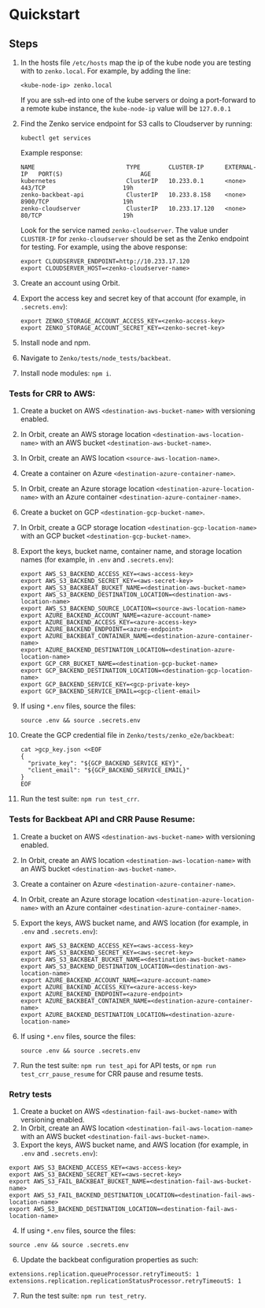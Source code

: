 # Quickstart

## Steps

1. In the hosts file `/etc/hosts` map the ip of the kube node you are testing
   with to `zenko.local`. For example, by adding the line:

   ```
   <kube-node-ip> zenko.local
   ```

   If you are ssh-ed into one of the kube servers or doing a port-forward to a
   remote kube instance, the `kube-node-ip` value will be `127.0.0.1`

2. Find the Zenko service endpoint for S3 calls to Cloudserver by running:

   ```
   kubectl get services
   ```

   Example response:

   ```
   NAME                          TYPE        CLUSTER-IP      EXTERNAL-IP   PORT(S)                      AGE
   kubernetes                    ClusterIP   10.233.0.1      <none>        443/TCP                      19h
   zenko-backbeat-api            ClusterIP   10.233.8.158    <none>        8900/TCP                     19h
   zenko-cloudserver             ClusterIP   10.233.17.120   <none>        80/TCP                       19h
   ```

   Look for the service named `zenko-cloudserver`. The value under `CLUSTER-IP`
   for `zenko-cloudserver` should be set as the Zenko endpoint for testing.
   For example, using the above response:

   ```
   export CLOUDSERVER_ENDPOINT=http://10.233.17.120
   export CLOUDSERVER_HOST=<zenko-cloudserver-name>
   ```

3. Create an account using Orbit.
4. Export the access key and secret key of that account (for example, in
   `.secrets.env`):

    ```
    export ZENKO_STORAGE_ACCOUNT_ACCESS_KEY=<zenko-access-key>
    export ZENKO_STORAGE_ACCOUNT_SECRET_KEY=<zenko-secret-key>
    ```

5. Install node and npm.
6. Navigate to `Zenko/tests/node_tests/backbeat`.
7. Install node modules: `npm i`.

### Tests for CRR to AWS:

1. Create a bucket on AWS `<destination-aws-bucket-name>` with versioning
   enabled.
2. In Orbit, create an AWS storage location `<destination-aws-location-name>`
   with an AWS bucket `<destination-aws-bucket-name>`.
3. In Orbit, create an AWS location `<source-aws-location-name>`.
4. Create a container on Azure `<destination-azure-container-name>`.
5. In Orbit, create an Azure storage location
   `<destination-azure-location-name>` with an Azure container
   `<destination-azure-container-name>`.
6. Create a bucket on GCP `<destination-gcp-bucket-name>`.
7. In Orbit, create a GCP storage location
  `<destination-gcp-location-name>` with an GCP bucket
  `<destination-gcp-bucket-name>`.
8. Export the keys, bucket name, container name, and storage location names
   (for example, in `.env` and `.secrets.env`):

    ```
    export AWS_S3_BACKEND_ACCESS_KEY=<aws-access-key>
    export AWS_S3_BACKEND_SECRET_KEY=<aws-secret-key>
    export AWS_S3_BACKBEAT_BUCKET_NAME=<destination-aws-bucket-name>
    export AWS_S3_BACKEND_DESTINATION_LOCATION=<destination-aws-location-name>
    export AWS_S3_BACKEND_SOURCE_LOCATION=<source-aws-location-name>
    export AZURE_BACKEND_ACCOUNT_NAME=<azure-account-name>
    export AZURE_BACKEND_ACCESS_KEY=<azure-access-key>
    export AZURE_BACKEND_ENDPOINT=<azure-endpoint>
    export AZURE_BACKBEAT_CONTAINER_NAME=<destination-azure-container-name>
    export AZURE_BACKEND_DESTINATION_LOCATION=<destination-azure-location-name>
    export GCP_CRR_BUCKET_NAME=<destination-gcp-bucket-name>
    export GCP_BACKEND_DESTINATION_LOCATION=<destination-gcp-location-name>
    export GCP_BACKEND_SERVICE_KEY=<gcp-private-key>
    export GCP_BACKEND_SERVICE_EMAIL=<gcp-client-email>
    ```

9. If using `*.env` files, source the files:

    ```
    source .env && source .secrets.env
    ```

10. Create the GCP credential file in `Zenko/tests/zenko_e2e/backbeat`:

    ```
    cat >gcp_key.json <<EOF
    {
      "private_key": "${GCP_BACKEND_SERVICE_KEY}",
      "client_email": "${GCP_BACKEND_SERVICE_EMAIL}"
    }
    EOF
    ```

9. Run the test suite: `npm run test_crr`.

### Tests for Backbeat API and CRR Pause Resume:

1. Create a bucket on AWS `<destination-aws-bucket-name>` with versioning
   enabled.
2. In Orbit, create an AWS location `<destination-aws-location-name>` with an
   AWS bucket `<destination-aws-bucket-name>`.
3. Create a container on Azure `<destination-azure-container-name>`.
4. In Orbit, create an Azure storage location
  `<destination-azure-location-name>` with an Azure container
  `<destination-azure-container-name>`.
5. Export the keys, AWS bucket name, and AWS location (for example, in `.env`
   and `.secrets.env`):

    ```
    export AWS_S3_BACKEND_ACCESS_KEY=<aws-access-key>
    export AWS_S3_BACKEND_SECRET_KEY=<aws-secret-key>
    export AWS_S3_BACKBEAT_BUCKET_NAME=<destination-aws-bucket-name>
    export AWS_S3_BACKEND_DESTINATION_LOCATION=<destination-aws-location-name>
    export AZURE_BACKEND_ACCOUNT_NAME=<azure-account-name>
    export AZURE_BACKEND_ACCESS_KEY=<azure-access-key>
    export AZURE_BACKEND_ENDPOINT=<azure-endpoint>
    export AZURE_BACKBEAT_CONTAINER_NAME=<destination-azure-container-name>
    export AZURE_BACKEND_DESTINATION_LOCATION=<destination-azure-location-name>
    ```

6. If using `*.env` files, source the files:

    ```
    source .env && source .secrets.env
    ```

7. Run the test suite: `npm run test_api` for API tests, or
   `npm run test_crr_pause_resume` for CRR pause and resume tests.

### Retry tests

1. Create a bucket on AWS `<destination-fail-aws-bucket-name>` with versioning
   enabled.
2. In Orbit, create an AWS location `<destination-fail-aws-location-name>` with
   an AWS bucket `<destination-fail-aws-bucket-name>`.
3. Export the keys, AWS bucket name, and AWS location (for example, in `.env`
   and `.secrets.env`):

```
export AWS_S3_BACKEND_ACCESS_KEY=<aws-access-key>
export AWS_S3_BACKEND_SECRET_KEY=<aws-secret-key>
export AWS_S3_FAIL_BACKBEAT_BUCKET_NAME=<destination-fail-aws-bucket-name>
export AWS_S3_FAIL_BACKEND_DESTINATION_LOCATION=<destination-fail-aws-location-name>
export AWS_S3_BACKEND_DESTINATION_LOCATION=<destination-fail-aws-location-name>
```

4. If using `*.env` files, source the files:

```
source .env && source .secrets.env
```

6. Update the backbeat configuration properties as such:

```
extensions.replication.queueProcessor.retryTimeoutS: 1
extensions.replication.replicationStatusProcessor.retryTimeoutS: 1
```

7. Run the test suite: `npm run test_retry`.
